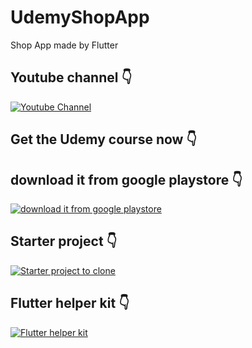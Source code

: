 # UdemyShopApp

Shop App made by Flutter

## Youtube channel 👇
[![Youtube Channel](https://upload.wikimedia.org/wikipedia/commons/thumb/b/b8/YouTube_Logo_2017.svg/2560px-YouTube_Logo_2017.svg.png)](https://www.youtube.com/channel/UCTGDYkqUtgCelc6G09LUm6w "Youtube Channel - Click to View!")

## Get the Udemy course now 👇
<!-- 
[![Udemy course](https://www.pipelinersales.com/wp-content/uploads/2019/06/large-udemy.jpg)](https://www.udemy.com/course/flutter-with-firebase-build-an-e-commerce-app-from-scratch/#reviews "Udemy course - Click to View!") -->


## download it from google playstore 👇

[![download it from google playstore](https://user-images.githubusercontent.com/38382273/128257053-fd4d2f97-eff3-42f3-a410-7bf554be0eb9.png)](https://play.google.com/store/apps/details?id=com.hadik3.workos&hl=en&gl=US "download it from google playstore - Click to View!")

## Starter project 👇


[![Starter project to clone](https://1000logos.net/wp-content/uploads/2021/05/GitHub-logo.png)](https://github.com/hadikachmar3/Udemy_Store_app_start/tree/master "Starter project to clone - Click to View!")

## Flutter helper kit 👇

[![Flutter helper kit](https://user-images.githubusercontent.com/38382273/124526411-624aae00-de0b-11eb-9637-ae1183c83b49.jpg)](https://play.google.com/store/apps/details?id=com.hadik.flutterer&hl=en&gl=US "Flutter helper kit - Click to View!")











